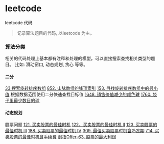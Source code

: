 # leetcode
leetcode 代码

> 记录算法题目的代码, 以leetcode 为主。

### 算法分类
相关的代码处理上基本都有注释和处理的模型。可以直接搜索查找相关类型的题目。
比如: 滑动窗口, 动态规划, 贪心 等等。

#### 二分
[33.搜索旋转排序数组](leetcode.editor.cn.No_33)
[852. 山脉数组的峰顶索引](leetcode.editor.cn.No_852_Peak_index_of_the_mountain_array)
[153. 寻找旋转排序数组中的最小值](leetcode.editor.cn.No_153_Find_the_smallest_value_in_a_rotated_sorted_array)
根据数据范围使用二分快速查找目标值
[1648. 销售价值减少的颜色球](leetcode.editor.cn.No_1648_Color_balls_with_reduced_sales_value)
[1760. 袋子里最少数目的球](leetcode.editor.cn.No_1760_The_least_number_of_balls_in_the_bag)

#### 动态规划
股票问题
[121. 买卖股票的最佳时机](leetcode.editor.cn.No_121_the_best_time_to_buy_and_sell_stocks)
[122。买卖股票的最佳时机 II](leetcode.editor.cn.No_122_the_best_time_to_buy_and_sell_stocks_II)
[123. 买卖股票的最佳时机 III](leetcode.editor.cn.No_123_The_best_time_to_buy_and_sell_stocks_III)
[188. 买卖股票的最佳时机 IV](leetcode.editor.cn.No_188_The_best_time_to_buy_and_sell_stock_IV)
[309. 最佳买卖股票时机含冷冻期](leetcode.editor.cn.No_309_The_best_time_to_buy_and_sell_stocks_includes_a_freezing_period)
[714. 买卖股票的最佳时机含手续费](leetcode.editor.cn.No_714_The_best_time_to_buy_and_sell_stocks_includes_handling_fees)
[剑指Offer-63. 股票的最大利润](leetcode.editor.cn.Offer_63_Maximum_profit_of_the_stock)
